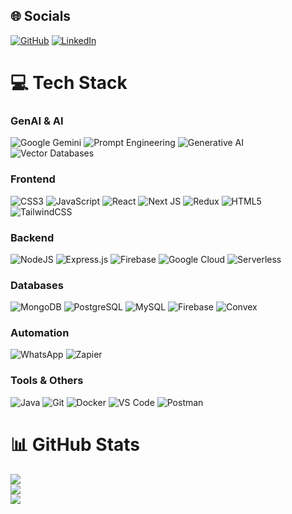 ## 🌐 Socials
[![GitHub](https://img.shields.io/badge/GitHub-%23121011.svg?logo=GitHub&logoColor=white)](https://github.com/Shubhamkanskar)
[![LinkedIn](https://img.shields.io/badge/LinkedIn-%230077B5.svg?logo=linkedin&logoColor=white)](https://linkedin.com/in/shubham-kanaskar-237280157)



# 💻 Tech Stack
### GenAI & AI
![Google Gemini](https://img.shields.io/badge/Google%20Gemini-8E75B2?style=flat-square&logo=google&logoColor=white)
![Prompt Engineering](https://img.shields.io/badge/Prompt%20Engineering-FF9900?style=flat-square&logo=openai&logoColor=white)
![Generative AI](https://img.shields.io/badge/Generative%20AI-FF6B6B?style=flat-square&logo=google&logoColor=white)
![Vector Databases](https://img.shields.io/badge/Vector%20DB-4285F4?style=flat-square&logo=redis&logoColor=white)


### Frontend
![CSS3](https://img.shields.io/badge/css3-%231572B6.svg?style=flat-square&logo=css3&logoColor=white)
![JavaScript](https://img.shields.io/badge/javascript-%23323330.svg?style=flat-square&logo=javascript&logoColor=%23F7DF1E)
![React](https://img.shields.io/badge/react-%2320232a.svg?style=flat-square&logo=react&logoColor=%2361DAFB)
![Next JS](https://img.shields.io/badge/Next.js-000000?style=flat-square&logo=next.js&logoColor=white)
![Redux](https://img.shields.io/badge/redux-%23593d88.svg?style=flat-square&logo=redux&logoColor=white)
![HTML5](https://img.shields.io/badge/html5-%23E34F26.svg?style=flat-square&logo=html5&logoColor=white)
![TailwindCSS](https://img.shields.io/badge/tailwindcss-%2338B2AC.svg?style=flat-square&logo=tailwind-css&logoColor=white)

### Backend
![NodeJS](https://img.shields.io/badge/node.js-6DA55F?style=flat-square&logo=node.js&logoColor=white)
![Express.js](https://img.shields.io/badge/express.js-%23404d59.svg?style=flat-square&logo=express&logoColor=white)
![Firebase](https://img.shields.io/badge/firebase-%23039BE5.svg?style=flat-square&logo=firebase)
![Google Cloud](https://img.shields.io/badge/Google%20Cloud-%234285F4.svg?style=flat-square&logo=google-cloud&logoColor=white)
![Serverless](https://img.shields.io/badge/serverless-1.0-FD5750.svg?style=flat-square&logo=serverless&logoColor=white)

### Databases
![MongoDB](https://img.shields.io/badge/MongoDB-%234ea94b.svg?style=flat-square&logo=mongodb&logoColor=white)
![PostgreSQL](https://img.shields.io/badge/PostgreSQL-316192?style=flat-square&logo=postgresql&logoColor=white)
![MySQL](https://img.shields.io/badge/mysql-%2300f.svg?style=flat-square&logo=mysql&logoColor=white)
![Firebase](https://img.shields.io/badge/firebase-%23039BE5.svg?style=flat-square&logo=firebase)
![Convex](https://img.shields.io/badge/Convex-121212?style=flat-square&logo=convex&logoColor=white)

### Automation
![WhatsApp](https://img.shields.io/badge/WhatsApp-25D366?style=flat-square&logo=whatsapp&logoColor=white)
![Zapier](https://img.shields.io/badge/Zapier-FF4A00?style=flat-square&logo=zapier&logoColor=white)

### Tools & Others
![Java](https://img.shields.io/badge/java-%23ED8B00.svg?style=flat-square&logo=java&logoColor=white)
![Git](https://img.shields.io/badge/git-%23F05032.svg?style=flat-square&logo=git&logoColor=white)
![Docker](https://img.shields.io/badge/docker-%230db7ed.svg?style=flat-square&logo=docker&logoColor=white)
![VS Code](https://img.shields.io/badge/VS%20Code-007ACC?style=flat-square&logo=visual-studio-code&logoColor=white)
![Postman](https://img.shields.io/badge/Postman-FF6C37?style=flat-square&logo=postman&logoColor=white)

# 📊 GitHub Stats
![](https://github-readme-stats.vercel.app/api?username=Shubhamkanskar&theme=radical&hide_border=false&include_all_commits=false&count_private=false)
<br/>
![](https://github-readme-streak-stats.herokuapp.com/?user=Shubhamkanskar&theme=radical&hide_border=false)
<br/>
![](https://github-readme-stats.vercel.app/api/top-langs/?username=Shubhamkanskar&theme=radical&hide_border=false&include_all_commits=false&count_private=false&layout=compact)
